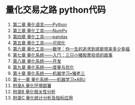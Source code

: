 # 量化交易之路 python代码

1. [第二章 量化语言——Python]()
2. [第三章 量化工具——NumPy]()
3. [第四章 量化工具——pandas]()
4. [第五章 量化工具——可视化]()
5. [第六章 量化工具——数学：你一生的追求到底能带来多少幸福]()
6. [第七章 量化系统——入门：三只小猪股票投资的故事]()
7. [第八章 量化系统——开发]()
8. [第九章 量化系统——度量与优化]()
9. [第十章 量化系统——机器学习•猪老三]()
10. [第十一章 量化系统——机器学习•ABU]()
11. [附录A 量化环境部署]()
12. [附录B 量化相关性分析]()
13. [附录C 量化统计分析及指标应用]()